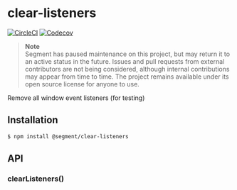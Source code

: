 # clear-listeners

[![CircleCI](https://circleci.com/gh/segmentio/clear-listeners.svg?style=shield&circle-token=a020733d0bd52f15645a4383f909b0c5d71fd335)](https://circleci.com/gh/segmentio/clear-listeners)
[![Codecov](https://img.shields.io/codecov/c/github/segmentio/clear-listeners/master.svg?maxAge=2592000)](https://codecov.io/gh/segmentio/clear-listeners)

> **Note**  
> Segment has paused maintenance on this project, but may return it to an active status in the future. Issues and pull requests from external contributors are not being considered, although internal contributions may appear from time to time. The project remains available under its open source license for anyone to use.

Remove all window event listeners (for testing)

## Installation

```sh
$ npm install @segment/clear-listeners
```

## API

### clearListeners()
